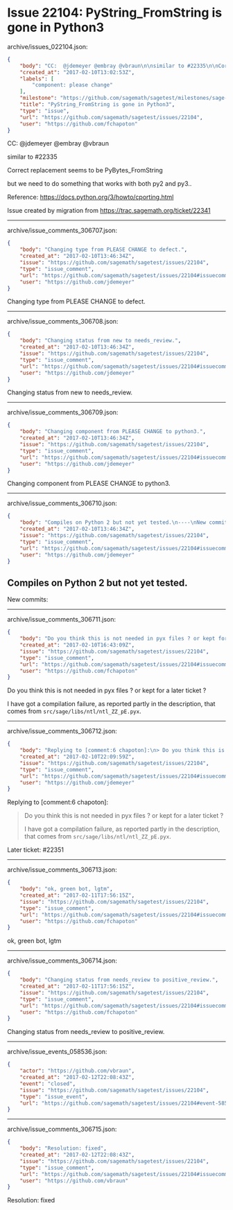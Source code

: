 # Issue 22104: PyString_FromString is gone in Python3

archive/issues_022104.json:
```json
{
    "body": "CC:  @jdemeyer @embray @vbraun\n\nsimilar to #22335\n\nCorrect replacement seems to be PyBytes_FromString\n\nbut we need to do something that works with both py2 and py3..\n\nReference: https://docs.python.org/3/howto/cporting.html\n\nIssue created by migration from https://trac.sagemath.org/ticket/22341\n\n",
    "created_at": "2017-02-10T13:02:53Z",
    "labels": [
        "component: please change"
    ],
    "milestone": "https://github.com/sagemath/sagetest/milestones/sage-7.6",
    "title": "PyString_FromString is gone in Python3",
    "type": "issue",
    "url": "https://github.com/sagemath/sagetest/issues/22104",
    "user": "https://github.com/fchapoton"
}
```
CC:  @jdemeyer @embray @vbraun

similar to #22335

Correct replacement seems to be PyBytes_FromString

but we need to do something that works with both py2 and py3..

Reference: https://docs.python.org/3/howto/cporting.html

Issue created by migration from https://trac.sagemath.org/ticket/22341





---

archive/issue_comments_306707.json:
```json
{
    "body": "Changing type from PLEASE CHANGE to defect.",
    "created_at": "2017-02-10T13:46:34Z",
    "issue": "https://github.com/sagemath/sagetest/issues/22104",
    "type": "issue_comment",
    "url": "https://github.com/sagemath/sagetest/issues/22104#issuecomment-306707",
    "user": "https://github.com/jdemeyer"
}
```

Changing type from PLEASE CHANGE to defect.



---

archive/issue_comments_306708.json:
```json
{
    "body": "Changing status from new to needs_review.",
    "created_at": "2017-02-10T13:46:34Z",
    "issue": "https://github.com/sagemath/sagetest/issues/22104",
    "type": "issue_comment",
    "url": "https://github.com/sagemath/sagetest/issues/22104#issuecomment-306708",
    "user": "https://github.com/jdemeyer"
}
```

Changing status from new to needs_review.



---

archive/issue_comments_306709.json:
```json
{
    "body": "Changing component from PLEASE CHANGE to python3.",
    "created_at": "2017-02-10T13:46:34Z",
    "issue": "https://github.com/sagemath/sagetest/issues/22104",
    "type": "issue_comment",
    "url": "https://github.com/sagemath/sagetest/issues/22104#issuecomment-306709",
    "user": "https://github.com/jdemeyer"
}
```

Changing component from PLEASE CHANGE to python3.



---

archive/issue_comments_306710.json:
```json
{
    "body": "Compiles on Python 2 but not yet tested.\n----\nNew commits:",
    "created_at": "2017-02-10T13:46:34Z",
    "issue": "https://github.com/sagemath/sagetest/issues/22104",
    "type": "issue_comment",
    "url": "https://github.com/sagemath/sagetest/issues/22104#issuecomment-306710",
    "user": "https://github.com/jdemeyer"
}
```

Compiles on Python 2 but not yet tested.
----
New commits:



---

archive/issue_comments_306711.json:
```json
{
    "body": "Do you think this is not needed in pyx files ? or kept for a later ticket ?\n\nI have got a compilation failure, as reported partly in the description, that comes from `src/sage/libs/ntl/ntl_ZZ_pE.pyx`.",
    "created_at": "2017-02-10T16:43:09Z",
    "issue": "https://github.com/sagemath/sagetest/issues/22104",
    "type": "issue_comment",
    "url": "https://github.com/sagemath/sagetest/issues/22104#issuecomment-306711",
    "user": "https://github.com/fchapoton"
}
```

Do you think this is not needed in pyx files ? or kept for a later ticket ?

I have got a compilation failure, as reported partly in the description, that comes from `src/sage/libs/ntl/ntl_ZZ_pE.pyx`.



---

archive/issue_comments_306712.json:
```json
{
    "body": "Replying to [comment:6 chapoton]:\n> Do you think this is not needed in pyx files ? or kept for a later ticket ?\n> \n> I have got a compilation failure, as reported partly in the description, that comes from `src/sage/libs/ntl/ntl_ZZ_pE.pyx`.\n\nLater ticket: #22351",
    "created_at": "2017-02-10T22:09:59Z",
    "issue": "https://github.com/sagemath/sagetest/issues/22104",
    "type": "issue_comment",
    "url": "https://github.com/sagemath/sagetest/issues/22104#issuecomment-306712",
    "user": "https://github.com/jdemeyer"
}
```

Replying to [comment:6 chapoton]:
> Do you think this is not needed in pyx files ? or kept for a later ticket ?
> 
> I have got a compilation failure, as reported partly in the description, that comes from `src/sage/libs/ntl/ntl_ZZ_pE.pyx`.

Later ticket: #22351



---

archive/issue_comments_306713.json:
```json
{
    "body": "ok, green bot, lgtm",
    "created_at": "2017-02-11T17:56:15Z",
    "issue": "https://github.com/sagemath/sagetest/issues/22104",
    "type": "issue_comment",
    "url": "https://github.com/sagemath/sagetest/issues/22104#issuecomment-306713",
    "user": "https://github.com/fchapoton"
}
```

ok, green bot, lgtm



---

archive/issue_comments_306714.json:
```json
{
    "body": "Changing status from needs_review to positive_review.",
    "created_at": "2017-02-11T17:56:15Z",
    "issue": "https://github.com/sagemath/sagetest/issues/22104",
    "type": "issue_comment",
    "url": "https://github.com/sagemath/sagetest/issues/22104#issuecomment-306714",
    "user": "https://github.com/fchapoton"
}
```

Changing status from needs_review to positive_review.



---

archive/issue_events_058536.json:
```json
{
    "actor": "https://github.com/vbraun",
    "created_at": "2017-02-12T22:08:43Z",
    "event": "closed",
    "issue": "https://github.com/sagemath/sagetest/issues/22104",
    "type": "issue_event",
    "url": "https://github.com/sagemath/sagetest/issues/22104#event-58536"
}
```



---

archive/issue_comments_306715.json:
```json
{
    "body": "Resolution: fixed",
    "created_at": "2017-02-12T22:08:43Z",
    "issue": "https://github.com/sagemath/sagetest/issues/22104",
    "type": "issue_comment",
    "url": "https://github.com/sagemath/sagetest/issues/22104#issuecomment-306715",
    "user": "https://github.com/vbraun"
}
```

Resolution: fixed
